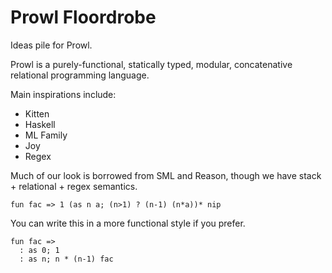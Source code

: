 # Prowl Floordrobe
Ideas pile for Prowl. 

Prowl is a purely-functional, statically typed, modular, concatenative relational programming language. 

Main inspirations include: 
- Kitten
- Haskell
- ML Family
- Joy
- Regex

Much of our look is borrowed from SML and Reason, though we have stack + relational + regex semantics. 
```
fun fac => 1 (as n a; (n>1) ? (n-1) (n*a))* nip
```
You can write this in a more functional style if you prefer. 
```
fun fac => 
  : as 0; 1
  : as n; n * (n-1) fac
```
